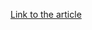 [Link to the article](https://thehackernews.com/2025/07/rondodox-botnet-exploits-flaws-in-tbk.html)
